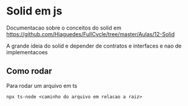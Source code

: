 # Solid em js

Documentacao sobre o conceitos do solid em https://github.com/Hiaguedes/FullCycle/tree/master/Aulas/12-Solid

A grande ideia do solid e depender de contratos e interfaces e nao de implementacoes

## Como rodar

Para rodar um arquivo em ts

```
npx ts-node <caminho do arquivo em relacao a raiz>
```